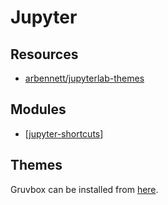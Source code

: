 Jupyter
===

Resources
---

- [arbennett/jupyterlab-themes][2]

<!-- Links -->
[2]: https://github.com/arbennett/jupyterlab-themes

Modules
---

- [[jupyter-shortcuts]]

Themes
---

Gruvbox can be installed from [here][2].



[//begin]: # "Autogenerated link references for markdown compatibility"
[jupyter-shortcuts]: jupyter-shortcuts/jupyter-shortcuts.md "Jupyter Shortcuts"
[//end]: # "Autogenerated link references"